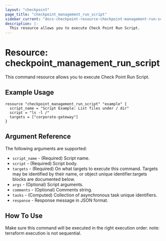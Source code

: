 ```yaml
---
layout: "checkpoint"
page_title: "checkpoint_management_run_script"
sidebar_current: "docs-checkpoint-resource-checkpoint-management-run-script"
description: |-
  This resource allows you to execute Check Point Run Script.
---
```


# Resource: checkpoint_management_run_script

This command resource allows you to execute Check Point Run Script.

## Example Usage


```hcl
resource "checkpoint_management_run_script" "example" {
  script_name = "Script Example: List files under / dir"
  script = "ls -l /"
  targets = ["corporate-gateway"]
}
```

## Argument Reference

The following arguments are supported:

* `script_name` - (Required) Script name. 
* `script` - (Required) Script body. 
* `targets` - (Required) On what targets to execute this command. Targets may be identified by their name, or object unique identifier.targets blocks are documented below.
* `args` - (Optional) Script arguments. 
* `comments` - (Optional) Comments string. 
* `tasks` - (Computed) Collection of asynchronous task unique identifiers.
* `response` - Response message in JSON format.

## How To Use
Make sure this command will be executed in the right execution order. 
note: terraform execution is not sequential.  


